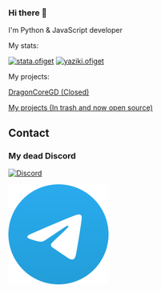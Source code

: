 ### Hi there 👋

I'm Python & JavaScript developer

My stats:

[![stata.ofiget](https://github-readme-stats.vercel.app/api?username=DragonFire1230&show_icons=true&theme=dark)]()
[![yaziki.ofiget](https://github-readme-stats.vercel.app/api/top-langs/?username=DragonFire1230&show_icons=true&theme=dark)]()

My projects:

[DragonCoreGD (Closed)](https://github.com/DragonFire1230/DragonCoreGD)

[My projects (In trash and now open source)](https://github.com/DragonFire1230/dragonfire-source-code-archive)

## Contact

### My dead Discord
[![Discord](https://discord.com/assets/145dc557845548a36a82337912ca3ac5.svg)](https://discord.com/users/982395358841827379)

[![Telegram](Logo.svg)](https://t.me/dragonfire0159)
